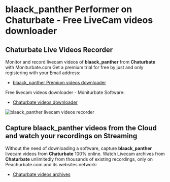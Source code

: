# blaack_panther Performer on Chaturbate - Free LiveCam videos downloader

## Chaturbate Live Videos Recorder

Monitor and record livecam videos of **blaack_panther** from **Chaturbate** with Moniturbate.com
Get a premium trial for free by just and only registering with your Email address:
* [blaack_panther Premium videos downloader](https://moniturbate.com/request-demo-licence-key.html)

Free livecam videos downloader - Moniturbate Software:
* [Chaturbate videos downloader](https://moniturbate.com/moniturbate-download-software.html)

![blaack_panther livecam videos recorder](https://peachurnet.com/templates/moniturbate-software.png)


## Capture blaack_panther videos from the Cloud and watch your recordings on Streaming

Without the need of downloading a software, capture **blaack_panther** livecam videos from **Chaturbate** 100% online.
Watch Livecam archives from **Chaturbate** unlimitedly from thousands of existing recordings, only on Peachurbate.com and its websites network:
* [Chaturbate videos archives](https://peachurnet.com/)